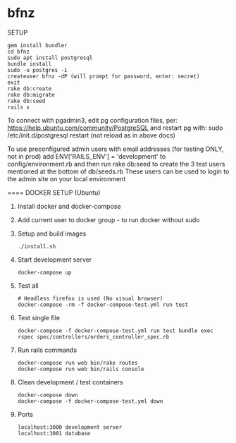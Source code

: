 bfnz
====
SETUP

```
gem install bundler
cd bfnz
sudo apt install postgresql
bundle install
sudo -u postgres -i
createuser bfnz -dP (will prompt for password, enter: secret)
exit
rake db:create
rake db:migrate
rake db:seed
rails s 
```
To connect with pgadmin3, edit pg configuration files, per: https://help.ubuntu.com/community/PostgreSQL and restart pg with:
sudo /etc/init.d/postgresql restart
(not reload as in above docs)

To use preconfigured admin users with email addresses (for testing ONLY, not in prod) add
ENV['RAILS_ENV'] = 'development'
to config/environment.rb
and then run 
rake db:seed to create the 3 test users mentioned at the bottom of db/seeds.rb 
These users can be used to login to the admin site on your local environment

====
DOCKER SETUP (Ubuntu)

1. Install docker and docker-compose
2. Add current user to docker group - to run docker without sudo
3. Setup and build images
    ```
    ./install.sh
    ```

4. Start development server
    ```
    docker-compose up
    ```

5. Test all
    ```
    # Headless firefox is used (No visual browser)
    docker-compose -rm -f docker-compose-test.yml run test
    ```

6. Test single file
    ```
    docker-compose -f docker-compose-test.yml run test bundle exec rspec spec/controllers/orders_controller_spec.rb
    ```

7. Run rails commands
    ```
    docker-compose run web bin/rake routes
    docker-compose run web bin/rails console
    ```

8. Clean development / test containers
    ```
    docker-compose down
    docker-compose -f docker-compose-test.yml down
    ```

9. Ports
   ```
   localhost:3000 development server
   localhost:3001 database
   ```
